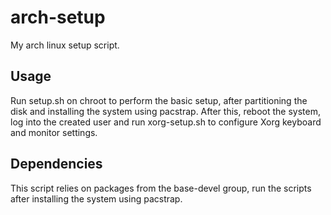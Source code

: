 # arch-setup
My arch linux setup script.

## Usage

Run setup.sh on chroot to perform the basic setup, after partitioning the disk and installing the system using pacstrap. After this, reboot the system, 
log into the created user and run xorg-setup.sh to configure Xorg keyboard and monitor settings.

## Dependencies

This script relies on packages from the base-devel group, run the scripts after installing the system using pacstrap.
